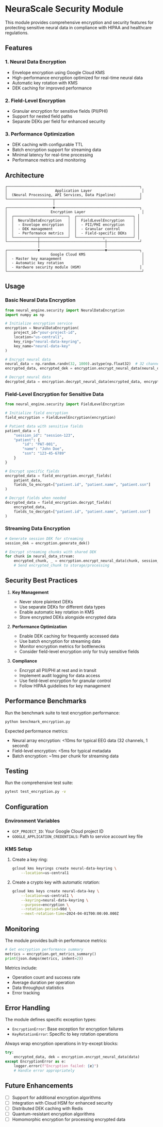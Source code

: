 # NeuraScale Security Module

This module provides comprehensive encryption and security features for protecting sensitive neural data in compliance with HIPAA and healthcare regulations.

## Features

### 1. **Neural Data Encryption**
- Envelope encryption using Google Cloud KMS
- High-performance encryption optimized for real-time neural data
- Automatic key rotation with KMS
- DEK caching for improved performance

### 2. **Field-Level Encryption**
- Granular encryption for sensitive fields (PII/PHI)
- Support for nested field paths
- Separate DEKs per field for enhanced security

### 3. **Performance Optimization**
- DEK caching with configurable TTL
- Batch encryption support for streaming data
- Minimal latency for real-time processing
- Performance metrics and monitoring

## Architecture

```
┌─────────────────────────────────────────────────────────────┐
│                      Application Layer                       │
│  (Neural Processing, API Services, Data Pipeline)           │
└─────────────────────┬───────────────────────────────────────┘
                      │
┌─────────────────────▼───────────────────────────────────────┐
│                    Encryption Layer                          │
│  ┌─────────────────────────┐  ┌──────────────────────────┐ │
│  │  NeuralDataEncryption   │  │  FieldLevelEncryption    │ │
│  │  - Envelope encryption  │  │  - PII/PHI encryption    │ │
│  │  - DEK management       │  │  - Granular control      │ │
│  │  - Performance metrics  │  │  - Field-specific DEKs   │ │
│  └───────────┬─────────────┘  └────────────┬─────────────┘ │
└──────────────┼──────────────────────────────┼───────────────┘
               │                              │
┌──────────────▼──────────────────────────────▼───────────────┐
│                    Google Cloud KMS                          │
│  - Master key management                                     │
│  - Automatic key rotation                                    │
│  - Hardware security module (HSM)                           │
└──────────────────────────────────────────────────────────────┘
```

## Usage

### Basic Neural Data Encryption

```python
from neural_engine.security import NeuralDataEncryption
import numpy as np

# Initialize encryption service
encryption = NeuralDataEncryption(
    project_id="your-project-id",
    location="us-central1",
    key_ring="neural-data-keyring",
    key_name="neural-data-key"
)

# Encrypt neural data
neural_data = np.random.randn(32, 1000).astype(np.float32)  # 32 channels, 1000 samples
encrypted_data, encrypted_dek = encryption.encrypt_neural_data(neural_data)

# Decrypt neural data
decrypted_data = encryption.decrypt_neural_data(encrypted_data, encrypted_dek)
```

### Field-Level Encryption for Sensitive Data

```python
from neural_engine.security import FieldLevelEncryption

# Initialize field encryption
field_encryption = FieldLevelEncryption(encryption)

# Patient data with sensitive fields
patient_data = {
    "session_id": "session-123",
    "patient": {
        "id": "PAT-001",
        "name": "John Doe",
        "ssn": "123-45-6789"
    }
}

# Encrypt specific fields
encrypted_data = field_encryption.encrypt_fields(
    patient_data,
    fields_to_encrypt=["patient.id", "patient.name", "patient.ssn"]
)

# Decrypt fields when needed
decrypted_data = field_encryption.decrypt_fields(
    encrypted_data,
    fields_to_decrypt=["patient.id", "patient.name", "patient.ssn"]
)
```

### Streaming Data Encryption

```python
# Generate session DEK for streaming
session_dek = encryption.generate_dek()

# Encrypt streaming chunks with shared DEK
for chunk in neural_data_stream:
    encrypted_chunk, _ = encryption.encrypt_neural_data(chunk, session_dek)
    # Send encrypted_chunk to storage/processing
```

## Security Best Practices

1. **Key Management**
   - Never store plaintext DEKs
   - Use separate DEKs for different data types
   - Enable automatic key rotation in KMS
   - Store encrypted DEKs alongside encrypted data

2. **Performance Optimization**
   - Enable DEK caching for frequently accessed data
   - Use batch encryption for streaming data
   - Monitor encryption metrics for bottlenecks
   - Consider field-level encryption only for truly sensitive fields

3. **Compliance**
   - Encrypt all PII/PHI at rest and in transit
   - Implement audit logging for data access
   - Use field-level encryption for granular control
   - Follow HIPAA guidelines for key management

## Performance Benchmarks

Run the benchmark suite to test encryption performance:

```bash
python benchmark_encryption.py
```

Expected performance metrics:
- Neural array encryption: <10ms for typical EEG data (32 channels, 1 second)
- Field-level encryption: <5ms for typical metadata
- Batch encryption: ~1ms per chunk for streaming data

## Testing

Run the comprehensive test suite:

```bash
pytest test_encryption.py -v
```

## Configuration

### Environment Variables

- `GCP_PROJECT_ID`: Your Google Cloud project ID
- `GOOGLE_APPLICATION_CREDENTIALS`: Path to service account key file

### KMS Setup

1. Create a key ring:
   ```bash
   gcloud kms keyrings create neural-data-keyring \
       --location=us-central1
   ```

2. Create a crypto key with automatic rotation:
   ```bash
   gcloud kms keys create neural-data-key \
       --location=us-central1 \
       --keyring=neural-data-keyring \
       --purpose=encryption \
       --rotation-period=90d \
       --next-rotation-time=2024-04-01T00:00:00.000Z
   ```

## Monitoring

The module provides built-in performance metrics:

```python
# Get encryption performance summary
metrics = encryption.get_metrics_summary()
print(json.dumps(metrics, indent=2))
```

Metrics include:
- Operation count and success rate
- Average duration per operation
- Data throughput statistics
- Error tracking

## Error Handling

The module defines specific exception types:

- `EncryptionError`: Base exception for encryption failures
- `KeyRotationError`: Specific to key rotation operations

Always wrap encryption operations in try-except blocks:

```python
try:
    encrypted_data, dek = encryption.encrypt_neural_data(data)
except EncryptionError as e:
    logger.error(f"Encryption failed: {e}")
    # Handle error appropriately
```

## Future Enhancements

- [ ] Support for additional encryption algorithms
- [ ] Integration with Cloud HSM for enhanced security
- [ ] Distributed DEK caching with Redis
- [ ] Quantum-resistant encryption algorithms
- [ ] Homomorphic encryption for processing encrypted data